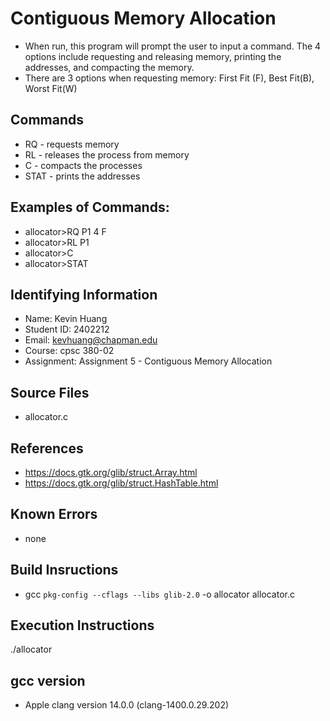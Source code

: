 # Contiguous Memory Allocation
* When run, this program will prompt the user to input a command. The 4 options include requesting and releasing memory, printing the addresses, and compacting the memory.
* There are 3 options when requesting memory: First Fit (F), Best Fit(B), Worst Fit(W)

## Commands
* RQ <processName> <requestAmount> <allocationAlgorithm> - requests memory
* RL <processName> - releases the process from memory
* C - compacts the processes 
* STAT - prints the addresses

## Examples of Commands:
* allocator>RQ P1 4 F
* allocator>RL P1 
* allocator>C
* allocator>STAT

## Identifying Information
* Name: Kevin Huang
* Student ID: 2402212
* Email: kevhuang@chapman.edu
* Course: cpsc 380-02
* Assignment: Assignment 5 - Contiguous Memory Allocation

## Source Files  
* allocator.c

## References
* https://docs.gtk.org/glib/struct.Array.html
* https://docs.gtk.org/glib/struct.HashTable.html 


## Known Errors
* none

## Build Insructions
* gcc `pkg-config --cflags --libs glib-2.0` -o allocator allocator.c

## Execution Instructions
./allocator <memorySize>

## gcc version
* Apple clang version 14.0.0 (clang-1400.0.29.202)
